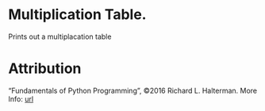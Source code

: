 # Multiplication Table. 
Prints out a multiplacation table

Attribution
===========
“Fundamentals of Python Programming”, &copy;2016 Richard L. Halterman.
More Info:
    [url](http://python.cs.southern.edu/pythonbook.pdf)
